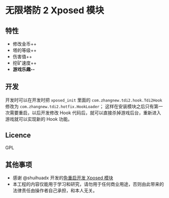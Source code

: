 # 无限塔防 2 Xposed 模块

## 特性
* 修改金币++
* 塔的等级++
* 伤害值++
* 挖矿速度++
* **游戏乐趣--**

## 开发
开发时可以在开发时把 `xposed_init` 里面的 `com.zhangnew.tdi2.hook.Tdi2Hook` 修改为 `com.zhangnew.tdi2.hotfix.HookLoader`；
这样在安装模块之后只有第一次需要重启，以后开发修改 Hook 代码后，就可以直接杀掉游戏后台，重新进入游戏就可以实现新的 Hook 功能。

## Licence
GPL

## 其他事项
* 感谢 @shuihuadx 开发的[免重启开发 Xposed 模块](https://github.com/shuihuadx/XposedHook)
* 本工程的内容仅能用于学习和研究，请勿用于任何商业用途，否则由此带来的法律责任由操作者自己承担，和本人无关。